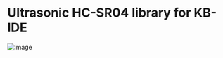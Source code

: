 # Ultrasonic HC-SR04 library for KB-IDE

![image](https://raw.githubusercontent.com/bavensky/kbide_plugin_template/blob/master/examples/Get%20Distance/example.JPGg)
